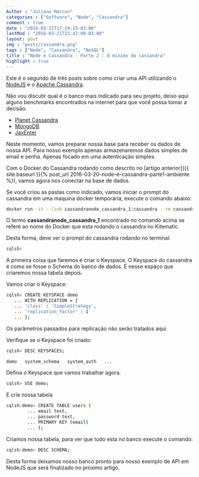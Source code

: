 ```yaml
---
Author : "Juliano Marcon"
categories : ["Software", "Node", "Cassandra"]
comment : true
date : "2016-03-21T17:19:15-03:00"
lastMod : "2016-03-21T15:42:00-03:00"
layout: post
img : "posts/cassandra.png"
tags : ["Node", "Cassandra", "NoSQL"]
title : "Node e Cassandra - Parte 2 : O mínimo do cassandra"
highlight : true
---
```

Este é o segundo de três posts sobre como criar uma API utilizando o
[NodeJS](https://nodejs.org) e o [Apache Cassandra](https://cassandra.apache.org).

Não vou discutir qual é o banco mais indicado para seu projeto, deixo aqui alguns
benchmarks encontrados na internet para que você possa tomar a decisão.
<!--more-->

* [Planet Cassandra](http://www.planetcassandra.org/nosql-performance-benchmarks/)
* [MongoDB](https://www.mongodb.com/blog/post/high-performance-benchmarking-mongodb-and-nosql-systems)
* [JaxEnter](https://jaxenter.com/evaluating-nosql-performance-which-database-is-right-for-your-data-107481.html)

Neste momento, vamos preparar nossa base para receber os dados de nossa API. Para
nosso exemplo apenas armazenaremos dados simples de email e senha. Apenas focado
em uma autenticação simples.

Com o Docker do Cassandra rodando como descrito no
[artigo anterior]({{ site.baseurl }}{% post_url 2016-03-20-node-e-cassandra-parte1-ambiente %}), vamos agora nos conectar
na base de dados.

Se você criou as pastas como indicado, vamos iniciar o prompt do cassandra em uma
maquina docker temporária, execute o comando abaixo:

~~~bash
docker run -it --link cassandranode_cassandra_1:cassandra --rm cassandra sh -c 'exec cqlsh "$CASSANDRA_PORT_9042_TCP_ADDR"'
~~~

O termo  **cassandranode_cassandra_1** encontrado no comando acima se refere
ao nome do Docker que esta rodando o cassandra no Kitematic.

Desta forma, deve ver o prompt do cassandra rodando no terminal:

~~~bash
cqlsh>
~~~

A primeira coisa que faremos é criar o Keyspace. O Keyspace do cassandra é como
se fosse o Schema do banco de dados. É nesse espaço que criaremos nossa tabela
depois.

Vamos criar o Keyspace:

~~~bash
cqlsh> CREATE KEYSPACE demo
   ... WITH REPLICATION = {
   ... 'class' : 'SimpleStrategy',
   ... 'replication_factor' : 1
   ... };
~~~

Os parâmetros passados para replicação não serão tratados aqui.

Verifique se o Keyspace foi criado:

~~~bash
cqlsh> DESC KEYSPACES;

demo   system_schema   system_auth   ...
~~~

Defina o Keyspace que vamos trabalhar agora.

~~~bash
cqlsh> USE demo;
~~~

E crie nossa tabela

~~~bash
cqlsh:demo> CREATE TABLE users (
        ... email text,
        ... password text,
        ... PRIMARY KEY (email)
        ... );
~~~

Criamos nossa tabela, para ver que tudo esta no banco execute o comando:

~~~bash
cqlsh:demo> DESC SCHEMA;
~~~

Desta forma deixamos nosso banco pronto para nosso exemplo de API em NodeJS
que será finalizado no próximo artigo.
